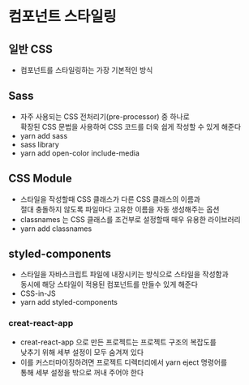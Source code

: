 # 컴포넌트 스타일링

## 일반 CSS

- 컴포넌트를 스타일링하는 가장 기본적인 방식

## Sass

- 자주 사용되는 CSS 전처리기(pre-processor) 중 하나로  
  확장된 CSS 문법을 사용하여 CSS 코드를 더욱 쉽게 작성할 수 있게 해준다
- yarn add sass
- sass library
- yarn add open-color include-media

## CSS Module

- 스타일을 작성할때 CSS 클래스가 다른 CSS 클래스의 이름과  
  절대 충돌하지 않도록 파일마다 고유한 이름을 자동 생성해주는 옵션
- classnames 는 CSS 클래스를 조건부로 설정할때 매우 유용한 라이브러리
- yarn add classnames

## styled-components

- 스타일을 자바스크립트 파일에 내장시키는 방식으로 스타일을 작성함과  
  동시에 해당 스타일이 적용된 컴포넌트를 만들수 있게 해준다
- CSS-in-JS
- yarn add styled-components

### creat-react-app

- creat-react-app 으로 만든 프로젝트는 프로젝트 구조의 복잡도를  
  낮추기 위해 세부 설정이 모두 숨겨져 있다
- 이를 커스터마이징하려면 프로젝트 디렉터리에서 yarn eject 명령어를  
  통해 세부 설정을 밖으로 꺼내 주어야 한다
